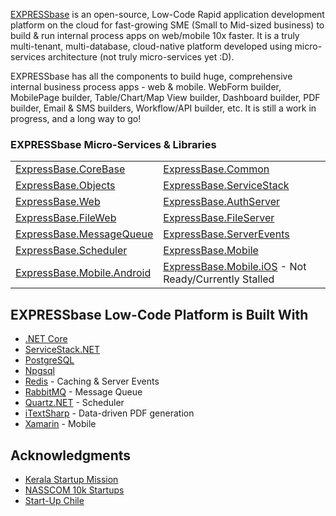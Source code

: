 [EXPRESSbase](https://expressbase.com) is an open-source, Low-Code Rapid application development platform on the cloud for fast-growing SME (Small to Mid-sized business) to build & run internal process apps on web/mobile 10x faster. It is a truly multi-tenant, multi-database, cloud-native platform developed using micro-services architecture (not truly micro-services yet :D).

EXPRESSbase has all the components to build huge, comprehensive internal business process apps - web & mobile. WebForm builder, MobilePage builder, Table/Chart/Map View builder, Dashboard builder, PDF builder, Email & SMS builders, Workflow/API builder, etc. It is still a work in progress, and a long way to go!

### EXPRESSbase Micro-Services & Libraries
|   |   |
|---|---|
| [ExpressBase.CoreBase](https://github.com/ExpressBaseSystems/ExpressBase.CoreBase) | [ExpressBase.Common](https://github.com/ExpressBaseSystems/ExpressBase.Common) |
| [ExpressBase.Objects](https://github.com/ExpressBaseSystems/ExpressBase.Objects) | [ExpressBase.ServiceStack](https://github.com/ExpressBaseSystems/ExpressBase.ServiceStack) |
| [ExpressBase.Web](https://github.com/ExpressBaseSystems/ExpressBase.Web) | [ExpressBase.AuthServer](https://github.com/ExpressBaseSystems/ExpressBase.AuthServer) |
| [ExpressBase.FileWeb](https://github.com/ExpressBaseSystems/ExpressBase.FileWeb) | [ExpressBase.FileServer](https://github.com/ExpressBaseSystems/ExpressBase.FileServer) |
| [ExpressBase.MessageQueue](https://github.com/ExpressBaseSystems/ExpressBase.MessageQueue) | [ExpressBase.ServerEvents](https://github.com/ExpressBaseSystems/ExpressBase.ServerEvents) |
| [ExpressBase.Scheduler](https://github.com/ExpressBaseSystems/ExpressBase.Scheduler) | [ExpressBase.Mobile](https://github.com/ExpressBaseSystems/ExpressBase.Mobile) |
| [ExpressBase.Mobile.Android](https://github.com/ExpressBaseSystems/ExpressBase.Mobile.Android) | [ExpressBase.Mobile.iOS](https://github.com/ExpressBaseSystems/ExpressBase.Mobile.iOS) - Not Ready/Currently Stalled |

## EXPRESSbase Low-Code Platform is Built With

* [.NET Core](https://dotnet.microsoft.com/en-us/download/dotnet)
* [ServiceStack.NET](https://servicestack.net/)
* [PostgreSQL](https://www.postgresql.org/)
* [Npgsql](https://www.npgsql.org/)
* [Redis](https://redis.io/) - Caching & Server Events
* [RabbitMQ](https://www.rabbitmq.com/) - Message Queue
* [Quartz.NET](https://www.quartz-scheduler.net/) - Scheduler
* [iTextSharp](https://github.com/itext/itextsharp) - Data-driven PDF generation
* [Xamarin](https://dotnet.microsoft.com/en-us/apps/xamarin) - Mobile

## Acknowledgments

* [Kerala Startup Mission](https://startupmission.kerala.gov.in/)
* [NASSCOM 10k Startups](http://10000startups.com/)
* [Start-Up Chile](https://startupchile.org/en/)

<!--

**Here are some ideas to get you started:**

🙋‍♀️ A short introduction - what is your organization all about?
🌈 Contribution guidelines - how can the community get involved?
👩‍💻 Useful resources - where can the community find your docs? Is there anything else the community should know?
🍿 Fun facts - what does your team eat for breakfast?
🧙 Remember, you can do mighty things with the power of [Markdown](https://docs.github.com/github/writing-on-github/getting-started-with-writing-and-formatting-on-github/basic-writing-and-formatting-syntax)
-->
